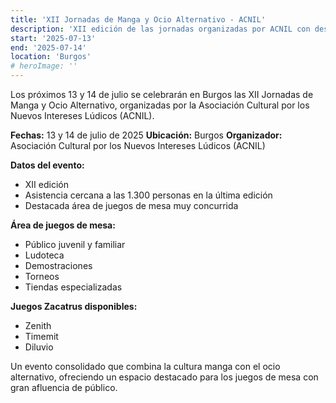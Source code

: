 ```yaml
---
title: 'XII Jornadas de Manga y Ocio Alternativo - ACNIL'
description: 'XII edición de las jornadas organizadas por ACNIL con destacada área de juegos de mesa.'
start: '2025-07-13'
end: '2025-07-14'
location: 'Burgos'
# heroImage: ''
---
```


Los próximos 13 y 14 de julio se celebrarán en Burgos las XII Jornadas de Manga y Ocio Alternativo, organizadas por la Asociación Cultural por los Nuevos Intereses Lúdicos (ACNIL).

**Fechas:** 13 y 14 de julio de 2025
**Ubicación:** Burgos
**Organizador:** Asociación Cultural por los Nuevos Intereses Lúdicos (ACNIL)

**Datos del evento:**
- XII edición
- Asistencia cercana a las 1.300 personas en la última edición
- Destacada área de juegos de mesa muy concurrida

**Área de juegos de mesa:**
- Público juvenil y familiar
- Ludoteca
- Demostraciones
- Torneos
- Tiendas especializadas

**Juegos Zacatrus disponibles:**
- Zenith
- Timemit
- Diluvio

Un evento consolidado que combina la cultura manga con el ocio alternativo, ofreciendo un espacio destacado para los juegos de mesa con gran afluencia de público.
